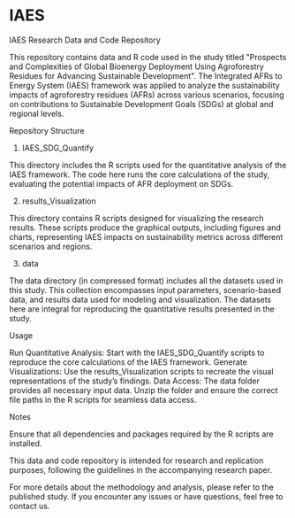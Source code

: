 # IAES
IAES Research Data and Code Repository

This repository contains data and R code used in the study titled "Prospects and Complexities of Global Bioenergy Deployment Using Agroforestry Residues for Advancing Sustainable Development". The Integrated AFRs to Energy System (IAES) framework was applied to analyze the sustainability impacts of agroforestry residues (AFRs) across various scenarios, focusing on contributions to Sustainable Development Goals (SDGs) at global and regional levels.

Repository Structure

1. IAES_SDG_Quantify

This directory includes the R scripts used for the quantitative analysis of the IAES framework. The code here runs the core calculations of the study, evaluating the potential impacts of AFR deployment on SDGs.

2. results_Visualization

This directory contains R scripts designed for visualizing the research results. These scripts produce the graphical outputs, including figures and charts, representing IAES impacts on sustainability metrics across different scenarios and regions.

3. data

The data directory (in compressed format) includes all the datasets used in this study. This collection encompasses input parameters, scenario-based data, and results data used for modeling and visualization. The datasets here are integral for reproducing the quantitative results presented in the study.

Usage

Run Quantitative Analysis: Start with the IAES_SDG_Quantify scripts to reproduce the core calculations of the IAES framework.
Generate Visualizations: Use the results_Visualization scripts to recreate the visual representations of the study’s findings.
Data Access: The data folder provides all necessary input data. Unzip the folder and ensure the correct file paths in the R scripts for seamless data access.

Notes

Ensure that all dependencies and packages required by the R scripts are installed.

This data and code repository is intended for research and replication purposes, following the guidelines in the accompanying research paper.

For more details about the methodology and analysis, please refer to the published study. If you encounter any issues or have questions, feel free to contact us.
